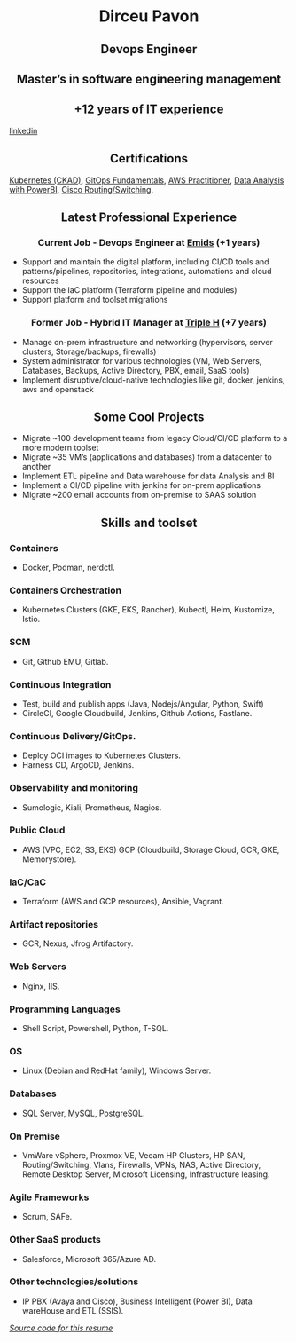 # <center> Dirceu Pavon </center>
## <center> Devops Engineer </center>
## <center> Master’s in software engineering management </center>
## <center> +12 years of IT experience </center>
[linkedin](https://www.linkedin.com/in/dirceu-pav%C3%B3n-2779aa8a)
## <center> Certifications </center>
[Kubernetes (CKAD)](https://www.credly.com/badges/e1269fba-3c0d-432f-9871-be5019470847/public_url), [GitOps Fundamentals](https://drive.google.com/file/d/19-gZ34ZR9-XonpMeCxFci_kgUvfVthME/view?usp=sharing), [AWS Practitioner](https://www.credly.com/badges/8e8d535b-779b-4fa1-be89-21ee64e1fc7d/public_url), [Data Analysis with PowerBI](https://www.credly.com/badges/d23e1911-c28d-45da-a60e-6856fe31024b/public_url), [Cisco Routing/Switching](https://cp.certmetrics.com/cisco/en/public/verify/credential/406084172514COYI).
## <center> Latest Professional Experience </center>
### <center> Current Job - Devops Engineer at [Emids](https://www.linkedin.com/company/emids) (+1 years) </center>
- Support and maintain the digital platform, including CI/CD tools and
patterns/pipelines, repositories, integrations, automations and cloud resources
- Support the IaC platform (Terraform pipeline and modules)
- Support platform and toolset migrations
### <center> Former Job - Hybrid IT Manager at [Triple H](https://www.linkedin.com/company/triple-h-produce-usa) (+7 years) </center>
- Manage on-prem infrastructure and networking (hypervisors, server clusters, Storage/backups, firewalls)
- System administrator for various technologies (VM, Web Servers, Databases, Backups, Active Directory, PBX, email, SaaS tools)
- Implement disruptive/cloud-native technologies like git, docker,
jenkins, aws and openstack

## <center> Some Cool Projects </center>
- Migrate ~100 development teams from legacy Cloud/CI/CD platform to a more modern toolset
- Migrate ~35 VM’s (applications and databases) from a datacenter to another
- Implement ETL pipeline and Data warehouse for data Analysis and BI
- Implement a CI/CD pipeline with jenkins for on-prem applications
- Migrate ~200 email accounts from on-premise to SAAS solution

## <center> Skills and toolset </center>
### Containers
- Docker, Podman, nerdctl.
### Containers Orchestration
- Kubernetes Clusters (GKE, EKS, Rancher), Kubectl, Helm, Kustomize, Istio.
### SCM
- Git, Github EMU, Gitlab.
### Continuous Integration
- Test, build and publish apps (Java, Nodejs/Angular, Python, Swift)
- CircleCI, Google Cloudbuild, Jenkins, Github Actions, Fastlane.
### Continuous Delivery/GitOps.
- Deploy OCI images to Kubernetes Clusters.
- Harness CD, ArgoCD, Jenkins.
### Observability and monitoring
- Sumologic, Kiali, Prometheus, Nagios.
### Public Cloud
- AWS (VPC, EC2, S3, EKS) GCP (Cloudbuild, Storage Cloud, GCR, GKE, Memorystore).
### IaC/CaC
- Terraform (AWS and GCP resources), Ansible, Vagrant.
### Artifact repositories
- GCR, Nexus, Jfrog Artifactory.
### Web Servers
- Nginx, IIS.
### Programming Languages
- Shell Script, Powershell, Python, T-SQL.
### OS
- Linux (Debian and RedHat family), Windows Server.
### Databases
- SQL Server, MySQL, PostgreSQL.
### On Premise
- VmWare vSphere, Proxmox VE, Veeam HP Clusters, HP SAN, Routing/Switching, Vlans, Firewalls, VPNs, NAS, Active Directory, Remote Desktop Server, Microsoft Licensing, Infrastructure leasing.
### Agile Frameworks
- Scrum, SAFe.
### Other SaaS products
- Salesforce, Microsoft 365/Azure AD.
### Other technologies/solutions
- IP PBX (Avaya and Cisco), Business Intelligent (Power BI), Data wareHouse and ETL (SSIS).

*[Source code for this resume](https://github.com/dirceubb/resume)*
